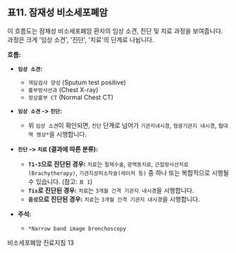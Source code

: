 ## 표11. 잠재성 비소세포폐암

이 흐름도는 잠재성 비소세포폐암 환자의 임상 소견, 진단 및 치료 과정을 보여줍니다. 과정은 크게 '임상 소견', '진단', '치료'의 단계로 나뉩니다.

**흐름:**

*   **`임상 소견`:**
    *   `객담검사 양성` (Sputum test positive)
    *   `흉부방사선과` (Chest X-ray)
    *   `정상흉부 CT` (Normal Chest CT)

*   **`임상 소견` -> `진단`:**
    *   위 `임상 소견`이 확인되면, `진단` 단계로 넘어가 `기관지내시경`, `형광기관지 내시경`, `협대역 영상*`을 시행합니다.

*   **`진단` -> `치료` (결과에 따른 분류):**
    *   **`T1-3`으로 진단된 경우:** `치료`는 `절제수술`, `광역동치료`, `근접방사선치료(Brachytherapy)`, `기관지상피소작술(레이저 등)` 중 하나 또는 복합적으로 시행될 수 있습니다. (참고: `표 1`)
    *   **`Tis`로 진단된 경우:** `치료`는 `3개월 간격 기관지 내시경`을 시행합니다.
    *   **`음성`으로 진단된 경우:** `치료`는 `3개월 간격 기관지 내시경`을 시행합니다.

*   **주석:**
    *   `*Narrow band image bronchoscopy`

비소세포폐암 진료지침
<PAGE>13